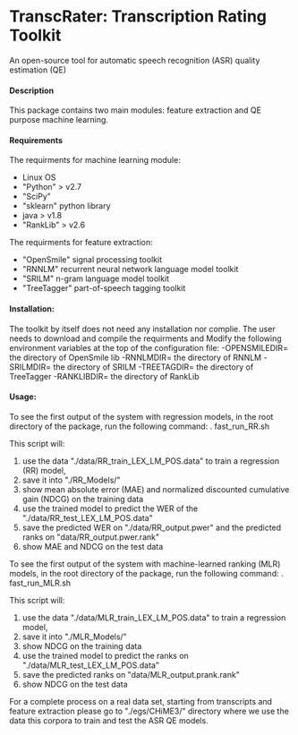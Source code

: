 # TranscRater: Transcription Rating Toolkit
An open-source tool for  automatic speech recognition (ASR) quality estimation (QE)

#### Description
This package contains two main modules: feature extraction and QE purpose machine learning. 

#### Requirements
The requirments for machine learning module:
- Linux OS
- "Python" > v2.7
- "SciPy" 
- "sklearn" python library
- java > v1.8
- "RankLib" > v2.6

The requirments for feature extraction:
- "OpenSmile" signal processing toolkit
- "RNNLM" recurrent neural network language model toolkit
- "SRILM" n-gram language model toolkit
- "TreeTagger" part-of-speech tagging toolkit

#### Installation:
The toolkit by itself does not need any installation nor complie. The user needs to download and compile the requirments and Modify the following environment variables at the top of the configuration file:
-OPENSMILEDIR= the directory of OpenSmile lib
-RNNLMDIR= the directory of RNNLM
-SRILMDIR= the directory of SRILM
-TREETAGDIR= the directory of TreeTagger
-RANKLIBDIR= the directory of RankLib

#### Usage:
To see the first output of the system with regression models, in the root directory of the package, run the following command:
. fast_run_RR.sh

This script will:
1) use the data "./data/RR_train_LEX_LM_POS.data" to train a regression (RR) model,
2) save it into "./RR_Models/"
3) show mean absolute error (MAE) and normalized discounted cumulative gain (NDCG) on the training data
4) use the trained model to predict the WER of the "./data/RR_test_LEX_LM_POS.data"
5) save the predicted WER on "./data/RR_output.pwer" and the predicted ranks on "data/RR_output.pwer.rank"
6) show MAE and NDCG on the test data

To see the first output of the system with machine-learned ranking (MLR) models, in the root directory of the package, run the following command:
. fast_run_MLR.sh

This script will:
1) use the data "./data/MLR_train_LEX_LM_POS.data" to train a regression model,
2) save it into "./MLR_Models/"
3) show NDCG on the training data
4) use the trained model to predict the ranks on "./data/MLR_test_LEX_LM_POS.data"
5) save the predicted ranks on "data/MLR_output.prank.rank"
6) show NDCG on the test data

For a complete process on a real data set, starting from transcripts and feature extraction please go to "./egs/CHiME3/" directory where we use the data this corpora to train and test the ASR QE models. 





